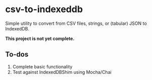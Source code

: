 # csv-to-indexeddb

Simple utility to convert from CSV files, strings, or (tabular) JSON to
IndexedDB.

**This project is not yet complete.**

## To-dos

1. Complete basic functionality
2. Test against IndexedDBShim using Mocha/Chai
